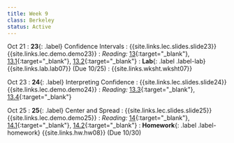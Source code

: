 ```yaml
---
title: Week 9
class: Berkeley
status: Active
---
```


Oct 21
: **23**{: .label} Confidence Intervals
    : {{site.links.lec.slides.slide23}} {{site.links.lec.demo.demo23}}
: _Reading:_ [13](https://inferentialthinking.com/chapters/13/Estimation.html){:target="_blank"}, [13.1](https://inferentialthinking.com/chapters/13/1/Percentiles.html){:target="_blank"}, [13.2](https://inferentialthinking.com/chapters/13/2/Bootstrap.html){:target="_blank"}
: **Lab**{: .label .label-lab} {{site.links.lab.lab07}} (Due 10/25)
    : {{site.links.wksht.wksht07}}

Oct 23
: **24**{: .label} Interpreting Confidence
    : {{site.links.lec.slides.slide24}} {{site.links.lec.demo.demo24}}
: _Reading:_ [13.3](https://inferentialthinking.com/chapters/13/3/Confidence_Intervals.html){:target="_blank"}, [13.4](https://inferentialthinking.com/chapters/13/4/Using_Confidence_Intervals.html){:target="_blank"}

Oct 25
: **25**{: .label} Center and Spread
    : {{site.links.lec.slides.slide25}} {{site.links.lec.demo.demo25}}
: _Reading:_ [14](https://inferentialthinking.com/chapters/14/Why_the_Mean_Matters.html){:target="_blank"}, [14.1](https://inferentialthinking.com/chapters/14/1/Properties_of_the_Mean.html){:target="_blank"}, [14.2](https://inferentialthinking.com/chapters/14/2/Variability.html){:target="_blank"}
: **Homework**{: .label .label-homework} {{site.links.hw.hw08}} (Due 10/30)